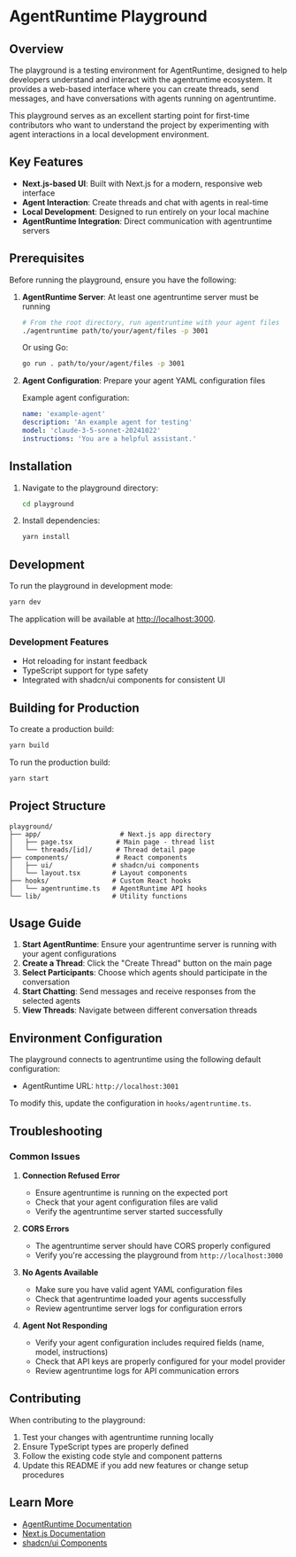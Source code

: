 # AgentRuntime Playground

## Overview

The playground is a testing environment for AgentRuntime, designed to help developers understand and interact with the agentruntime ecosystem. It provides a web-based interface where you can create threads, send messages, and have conversations with agents running on agentruntime.

This playground serves as an excellent starting point for first-time contributors who want to understand the project by experimenting with agent interactions in a local development environment.

## Key Features

- **Next.js-based UI**: Built with Next.js for a modern, responsive web interface
- **Agent Interaction**: Create threads and chat with agents in real-time
- **Local Development**: Designed to run entirely on your local machine
- **AgentRuntime Integration**: Direct communication with agentruntime servers

## Prerequisites

Before running the playground, ensure you have the following:

1. **AgentRuntime Server**: At least one agentruntime server must be running

   ```bash
   # From the root directory, run agentruntime with your agent files
   ./agentruntime path/to/your/agent/files -p 3001
   ```

   Or using Go:

   ```bash
   go run . path/to/your/agent/files -p 3001
   ```

2. **Agent Configuration**: Prepare your agent YAML configuration files

   Example agent configuration:

   ```yaml
   name: 'example-agent'
   description: 'An example agent for testing'
   model: 'claude-3-5-sonnet-20241022'
   instructions: 'You are a helpful assistant.'
   ```

## Installation

1. Navigate to the playground directory:

   ```bash
   cd playground
   ```

2. Install dependencies:
   ```bash
   yarn install
   ```

## Development

To run the playground in development mode:

```bash
yarn dev
```

The application will be available at [http://localhost:3000](http://localhost:3000).

### Development Features

- Hot reloading for instant feedback
- TypeScript support for type safety
- Integrated with shadcn/ui components for consistent UI

## Building for Production

To create a production build:

```bash
yarn build
```

To run the production build:

```bash
yarn start
```

## Project Structure

```
playground/
├── app/                    # Next.js app directory
│   ├── page.tsx           # Main page - thread list
│   └── threads/[id]/      # Thread detail page
├── components/            # React components
│   ├── ui/               # shadcn/ui components
│   └── layout.tsx        # Layout components
├── hooks/                # Custom React hooks
│   └── agentruntime.ts   # AgentRuntime API hooks
└── lib/                  # Utility functions
```

## Usage Guide

1. **Start AgentRuntime**: Ensure your agentruntime server is running with your agent configurations
2. **Create a Thread**: Click the "Create Thread" button on the main page
3. **Select Participants**: Choose which agents should participate in the conversation
4. **Start Chatting**: Send messages and receive responses from the selected agents
5. **View Threads**: Navigate between different conversation threads

## Environment Configuration

The playground connects to agentruntime using the following default configuration:

- AgentRuntime URL: `http://localhost:3001`

To modify this, update the configuration in `hooks/agentruntime.ts`.

## Troubleshooting

### Common Issues

1. **Connection Refused Error**

   - Ensure agentruntime is running on the expected port
   - Check that your agent configuration files are valid
   - Verify the agentruntime server started successfully

2. **CORS Errors**

   - The agentruntime server should have CORS properly configured
   - Verify you're accessing the playground from `http://localhost:3000`

3. **No Agents Available**

   - Make sure you have valid agent YAML configuration files
   - Check that agentruntime loaded your agents successfully
   - Review agentruntime server logs for configuration errors

4. **Agent Not Responding**
   - Verify your agent configuration includes required fields (name, model, instructions)
   - Check that API keys are properly configured for your model provider
   - Review agentruntime logs for API communication errors

## Contributing

When contributing to the playground:

1. Test your changes with agentruntime running locally
2. Ensure TypeScript types are properly defined
3. Follow the existing code style and component patterns
4. Update this README if you add new features or change setup procedures

## Learn More

- [AgentRuntime Documentation](../README.md)
- [Next.js Documentation](https://nextjs.org/docs)
- [shadcn/ui Components](https://ui.shadcn.com)
